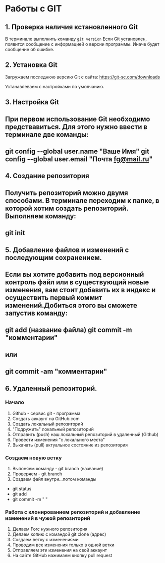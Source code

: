 # Работы с GIT
## 1. Проверка наличия кстановленного Git
В терминале выполнить команду `git version`
Если Git установлен, появится сообщение с информацией о версии программы. Иначе будет сообщение об ошибке.

## 2. Установка Git
Загружаем последнюю версию Git с сайта:
https://git-sc.com/downloads

Устанавлеваем с настройками по умолчанию.

## 3. Настройка Git
При первом использование Git необходимо предствавиться. Для этого нужно ввести в терминале две команды:
---
git config --global user.name "Ваше Имя"
git config --global user.email "Почта fg@mail.ru"
---

## 4. Создание репозитория
Получить репозиторий можно двумя способами.
В терминале переходим к папке, в которой хотим создать репозиторий. Выполняем команду:
---
git init
---

## 5. Добавление файлов и изменений с последующим сохранением.
Если вы хотите добавить под версионный контроль файл или в существующий новые изменения, вам стоит добавить их в индекс и осуществить первый коммит изменений.Добиться этого вы сможете запустив команду:
---
git add (название файла)
git commit -m "комментарии"
---
или
---
git commit -am "комментарии"
---

## 6. Удаленный репозиторий.
### Начало 

  1. Github - сервис 
    git    - программа
  2. Создать аккаунт на GitHub.com
  3. Создать локальный репозиторий
  4. "Подружить" локальный репозиторий
  5. Отправить (push) наш локальный репозиторий в удаленный (Github)
  6. Провести изменения "с локального места"
  7. Выкачать (pull) актуальное состояние из репозитория

### Создаем новую ветку
  1. Выпоняем команду - git branch (название)
  2. Проверяем        - git branch
  3. Создаем файл внутри...потом команды
  - git status
  - git add
  - git commit -m " "

### Работа с клонированием репозиторий и добавление изменений в чужой репозиторий
  1. Делаем Forc нужного репозитория
  2. Делаем копию с командой git clone (адрес)
  3. Создаем ветку с изменениями
  4. Проводим все изменения только в одной ветки
  5. Отправляем эти изменения на свой аккаунт
  6. На сайте GitHub нажимаем кнопку pull request






